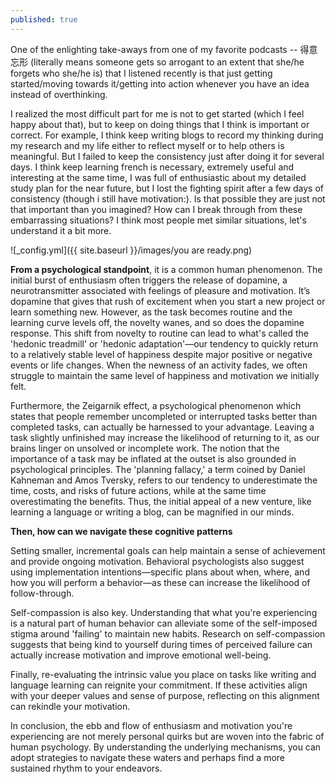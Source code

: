 ```yaml
---
published: true
---
```


One of the enlighting take-aways from one of my favorite podcasts -- 得意忘形 (literally means someone gets so arrogant to an extent that she/he forgets who she/he is) that I listened recently is that just getting started/moving towards it/getting into action whenever you have an idea instead of overthinking. 

I realized the most difficult part for me is not to get started (which I feel happy about that), but to keep on doing things that I think is important or correct. For example, I think keep writing blogs to record my thinking during my research and my life either to reflect myself or to help others is meaningful. But I failed to keep the consistency just after doing it for several days. I think keep learning french is necessary, extremely useful and interesting at the same time, I was full of enthusiastic about my detailed study plan for the near future, but I lost the fighting spirit after a few days of consistency (though i still have motivation:). Is that possible they are just not that important than you imagined? How can I break through from these embarrassing situations? I think most people met similar situations, let's understand it a bit more.

![_config.yml]({{ site.baseurl }}/images/you are ready.png)

**From a psychological standpoint**, it is a common human phenomenon. The initial burst of enthusiasm often triggers the release of dopamine, a neurotransmitter associated with feelings of pleasure and motivation. It’s dopamine that gives that rush of excitement when you start a new project or learn something new. However, as the task becomes routine and the learning curve levels off, the novelty wanes, and so does the dopamine response. This shift from novelty to routine can lead to what's called the 'hedonic treadmill' or 'hedonic adaptation'—our tendency to quickly return to a relatively stable level of happiness despite major positive or negative events or life changes. When the newness of an activity fades, we often struggle to maintain the same level of happiness and motivation we initially felt.

Furthermore, the Zeigarnik effect, a psychological phenomenon which states that people remember uncompleted or interrupted tasks better than completed tasks, can actually be harnessed to your advantage. Leaving a task slightly unfinished may increase the likelihood of returning to it, as our brains linger on unsolved or incomplete work. The notion that the importance of a task may be inflated at the outset is also grounded in psychological principles. The 'planning fallacy,' a term coined by Daniel Kahneman and Amos Tversky, refers to our tendency to underestimate the time, costs, and risks of future actions, while at the same time overestimating the benefits. Thus, the initial appeal of a new venture, like learning a language or writing a blog, can be magnified in our minds.

**Then, how can we navigate these cognitive patterns**

Setting smaller, incremental goals can help maintain a sense of achievement and provide ongoing motivation. Behavioral psychologists also suggest using implementation intentions—specific plans about when, where, and how you will perform a behavior—as these can increase the likelihood of follow-through.

Self-compassion is also key. Understanding that what you're experiencing is a natural part of human behavior can alleviate some of the self-imposed stigma around 'failing' to maintain new habits. Research on self-compassion suggests that being kind to yourself during times of perceived failure can actually increase motivation and improve emotional well-being.

Finally, re-evaluating the intrinsic value you place on tasks like writing and language learning can reignite your commitment. If these activities align with your deeper values and sense of purpose, reflecting on this alignment can rekindle your motivation.

In conclusion, the ebb and flow of enthusiasm and motivation you're experiencing are not merely personal quirks but are woven into the fabric of human psychology. By understanding the underlying mechanisms, you can adopt strategies to navigate these waters and perhaps find a more sustained rhythm to your endeavors.


<!-- This is a comment and will not be visible in the rendered Markdown 

Many people have suffered from the boring daily routines of their work and dreamed about only doing their favorite activities. It seems in very rare cases that what people are doing in their work is what they really like. So the reality is that it is extremely difficult to be one of the extermely lucky guys. But I started to think seriously about what kind of activites can give me the most fulfillment and pleasure when I have to started to look for a job. Thinking of my interests, what shows up in my mind is all about drawing, design, creation, ect. From this perpective, this also gives me a strong reason to keep on what I am doing now (drawing and writing blogs). I know I am just nobody at the moment, but I need to start to do it to creat a possibility.

I found myself more peaceful when facing changes in my life, and started to see things from different perspectives. I know I would say after many years: Oh! that difficult period just occupied a small piece of my life, I have done many interesting things, I re-visited myself, and developed myself.

PS: I also startd again to learn how to play piano, for myself, and also for someone who made the donation:)
-->
